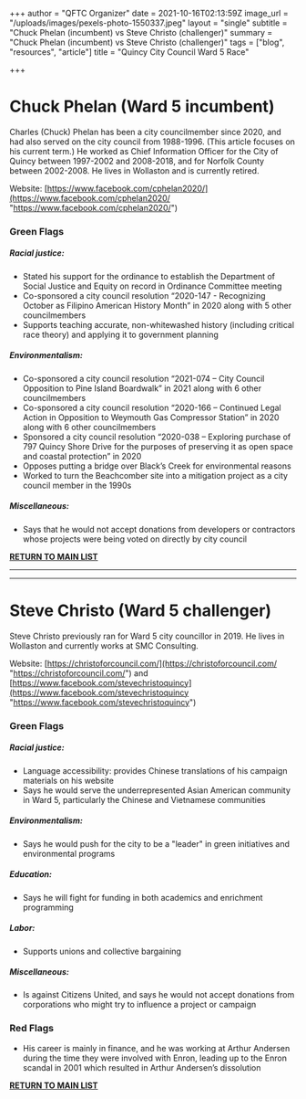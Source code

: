 +++
author = "QFTC Organizer"
date = 2021-10-16T02:13:59Z
image_url = "/uploads/images/pexels-photo-1550337.jpeg"
layout = "single"
subtitle = "Chuck Phelan (incumbent) vs Steve Christo (challenger)"
summary = "Chuck Phelan (incumbent) vs Steve Christo (challenger)"
tags = ["blog", "resources", "article"]
title = "Quincy City Council Ward 5 Race"

+++
# **Chuck Phelan (Ward 5 incumbent)**

Charles (Chuck) Phelan has been a city councilmember since 2020, and had also served on the city council from 1988-1996. (This article focuses on his current term.) He worked as Chief Information Officer for the City of Quincy between 1997-2002 and 2008-2018, and for Norfolk County between 2002-2008. He lives in Wollaston and is currently retired.

Website: [https://www.facebook.com/cphelan2020/](https://www.facebook.com/cphelan2020/ "https://www.facebook.com/cphelan2020/")

### **Green Flags**

##### Racial justice:

* Stated his support for the ordinance to establish the Department of Social Justice and Equity on record in Ordinance Committee meeting
* Co-sponsored a city council resolution “2020-147 - Recognizing October as Filipino American History Month” in 2020 along with 5 other councilmembers
* Supports teaching accurate, non-whitewashed history (including critical race theory) and applying it to government planning

##### Environmentalism:

* Co-sponsored a city council resolution “2021-074 – City Council Opposition to Pine Island Boardwalk” in 2021 along with 6 other councilmembers
* Co-sponsored a city council resolution “2020-166 – Continued Legal Action in Opposition to Weymouth Gas Compressor Station” in 2020 along with 6 other councilmembers
* Sponsored a city council resolution “2020-038 – Exploring purchase of 797 Quincy Shore Drive for the purposes of preserving it as open space and coastal protection” in 2020
* Opposes putting a bridge over Black’s Creek for environmental reasons
* Worked to turn the Beachcomber site into a mitigation project as a city council member in the 1990s

##### Miscellaneous:

* Says that he would not accept donations from developers or contractors whose projects were being voted on directly by city council

 

[**RETURN TO MAIN LIST**](https://qftc.org/posts/quincy-city-council-candidates/ "https://qftc.org/posts/quincy-city-council-candidates/")

 

***

***

# **Steve Christo (Ward 5 challenger)**

Steve Christo previously ran for Ward 5 city councillor in 2019. He lives in Wollaston and currently works at SMC Consulting.

Website: [https://christoforcouncil.com/](https://christoforcouncil.com/ "https://christoforcouncil.com/") and [https://www.facebook.com/stevechristoquincy](https://www.facebook.com/stevechristoquincy "https://www.facebook.com/stevechristoquincy")

### **Green Flags**

##### Racial justice:

* Language accessibility: provides Chinese translations of his campaign materials on his website
* Says he would serve the underrepresented Asian American community in Ward 5, particularly the Chinese and Vietnamese communities

##### Environmentalism:

* Says he would push for the city to be a "leader" in green initiatives and environmental programs

##### Education:

* Says he will fight for funding in both academics and enrichment programming

##### Labor:

* Supports unions and collective bargaining

##### Miscellaneous:

* Is against Citizens United, and says he would not accept donations from corporations who might try to influence a project or campaign

### **Red Flags**

* His career is mainly in finance, and he was working at Arthur Andersen during the time they were involved with Enron, leading up to the Enron scandal in 2001 which resulted in Arthur Andersen’s dissolution

 

[**RETURN TO MAIN LIST**](https://qftc.org/posts/quincy-city-council-candidates/ "https://qftc.org/posts/quincy-city-council-candidates/")

 